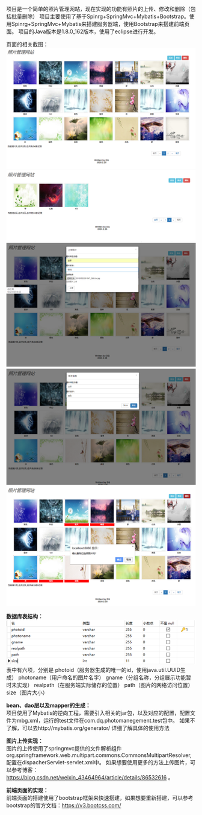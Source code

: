 项目是一个简单的照片管理网站，现在实现的功能有照片的上传、修改和删除（包括批量删除）
项目主要使用了基于Spinrg+SpringMvc+Mybatis+Bootstrap。使用Spinrg+SpringMvc+Mybatis来搭建服务器端，使用Bootstrap来搭建前端页面。
项目的Java版本是1.8.0_162版本，使用了eclipse进行开发。

页面的相关截图：
![Image text](https://github.com/dengqi1999/photomanage/blob/master/img/photo1.PNG)
![Image text](https://github.com/dengqi1999/photomanage/blob/master/img/photo2.PNG)
![Image text](https://github.com/dengqi1999/photomanage/blob/master/img/photo3.PNG)
![Image text](https://github.com/dengqi1999/photomanage/blob/master/img/photo4.PNG)
![Image text](https://github.com/dengqi1999/photomanage/blob/master/img/photo5.PNG)

<b>数据库表结构：</b>
![Image text](https://github.com/dengqi1999/photomanage/blob/master/img/database.PNG)
表中有六项，分别是
photoid（服务器生成的唯一的id，使用java.util.UUID生成）
photoname（用户命名的图片名字）
gname（分组名称，分组展示功能暂时未实现）
realpath（在服务端实际储存的位置）
path（图片的网络访问位置）
size（图片大小）

<b>bean、dao层以及mapper的生成：</b></br>
项目使用了Mybatis的逆向工程，需要引入相关的jar包，以及对应的配置，配置文件为mbg.xml，运行的test文件在com.dq.photomanegement.test包中。
如果不了解，可以去http://mybatis.org/generator/ 详细了解具体的使用方法

<b>图片上传实现：</b></br>
图片的上传使用了springmvc提供的文件解析组件org.springframework.web.multipart.commons.CommonsMultipartResolver,配置在dispacherServlet-servlet.xml中。
如果想要使用更多的方法上传图片，可以参考博客：https://blog.csdn.net/weixin_43464964/article/details/86532616 。

<b>前端页面的实现：</b></br>
前端页面的搭建使用了bootstrap框架来快速搭建，如果想要重新搭建，可以参考bootstrap的官方文挡：https://v3.bootcss.com/



